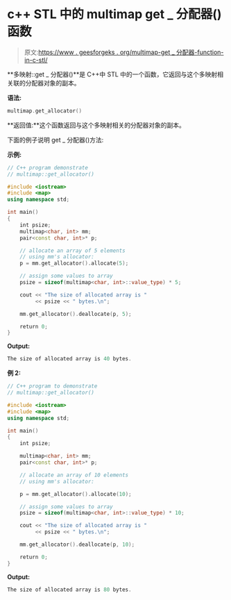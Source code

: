 # c++ STL 中的 multimap get _ 分配器()函数

> 原文:[https://www . geesforgeks . org/multimap-get _ 分配器-function-in-c-stl/](https://www.geeksforgeeks.org/multimap-get_allocator-function-in-c-stl/)

**多映射::get _ 分配器()**是 C++中 STL 中的一个函数，它返回与这个多映射相关联的分配器对象的副本。

**语法:**

```cpp
multimap.get_allocator()

```

**返回值:**这个函数返回与这个多映射相关的分配器对象的副本。

下面的例子说明 get _ 分配器()方法:

**示例:**

```cpp
// C++ program demonstrate
// multimap::get_allocator()

#include <iostream>
#include <map>
using namespace std;

int main()
{
    int psize;
    multimap<char, int> mm;
    pair<const char, int>* p;

    // allocate an array of 5 elements
    // using mm's allocator:
    p = mm.get_allocator().allocate(5);

    // assign some values to array
    psize = sizeof(multimap<char, int>::value_type) * 5;

    cout << "The size of allocated array is "
         << psize << " bytes.\n";

    mm.get_allocator().deallocate(p, 5);

    return 0;
}
```

**Output:**

```cpp
The size of allocated array is 40 bytes.

```

**例 2:**

```cpp
// C++ program to demonstrate
// multimap::get_allocator()

#include <iostream>
#include <map>
using namespace std;

int main()
{
    int psize;

    multimap<char, int> mm;
    pair<const char, int>* p;

    // allocate an array of 10 elements
    // using mm's allocator:

    p = mm.get_allocator().allocate(10);

    // assign some values to array
    psize = sizeof(multimap<char, int>::value_type) * 10;

    cout << "The size of allocated array is "
         << psize << " bytes.\n";

    mm.get_allocator().deallocate(p, 10);

    return 0;
}
```

**Output:**

```cpp
The size of allocated array is 80 bytes.

```